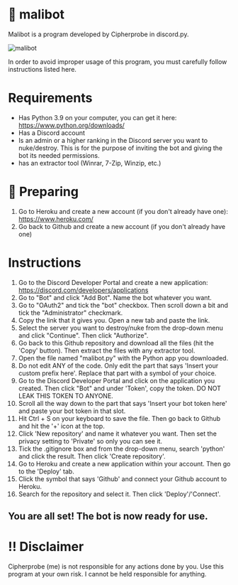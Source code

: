 # 🤖 malibot
Malibot is a program developed by Cipherprobe in discord.py.

![malibot](https://user-images.githubusercontent.com/74273676/102706262-2ff9aa80-4245-11eb-9235-4fe81fb60d88.jpg)

In order to avoid improper usage of this program, you must carefully follow instructions listed here.

# Requirements
- Has Python 3.9 on your computer, you can get it here: https://www.python.org/downloads/
- Has a Discord account 
- Is an admin or a higher ranking in the Discord server you want to nuke/destroy. This is for the purpose of inviting the bot and giving the bot its needed permissions.
- has an extractor tool (Winrar, 7-Zip, Winzip, etc.)

# 🚀 Preparing 
1. Go to Heroku and create a new account (if you don't already have one): https://www.heroku.com/
2. Go back to Github and create a new account (if you don't already have one)

# Instructions
1. Go to the Discord Developer Portal and create a new application: https://discord.com/developers/applications
2. Go to "Bot" and click "Add Bot". Name the bot whatever you want.
3. Go to "OAuth2" and tick the "bot" checkbox. Then scroll down a bit and tick the "Administrator" checkmark.
4. Copy the link that it gives you. Open a new tab and paste the link.
5. Select the server you want to destroy/nuke from the drop-down menu and click "Continue". Then click "Authorize".
6. Go back to this Github repository and download all the files (hit the 'Copy' button). Then extract the files with any extractor tool.
7. Open the file named "malibot.py" with the Python app you downloaded.
8. Do not edit ANY of the code. Only edit the part that says 'Insert your custom prefix here'. Replace that part with a symbol of your choice.
9. Go to the Discord Developer Portal and click on the application you created. Then click "Bot" and under 'Token', copy the token. DO NOT LEAK THIS TOKEN TO ANYONE.
10. Scroll all the way down to the part that says 'Insert your bot token here' and paste your bot token in that slot.
11. Hit Ctrl + S on your keyboard to save the file. Then go back to Github and hit the '+' icon at the top.
12. Click 'New repository' and name it whatever you want. Then set the privacy setting to 'Private' so only you can see it.
13. Tick the .gitignore box and from the drop-down menu, search 'python' and click the result. Then click 'Create repository'.
14. Go to Heroku and create a new application within your account. Then go to the 'Deploy' tab.
15. Click the symbol that says 'Github' and connect your Github account to Heroku.
16. Search for the repository and select it. Then click 'Deploy'/'Connect'. 
## You are all set! The bot is now ready for use.

# ‼️ Disclaimer
Cipherprobe (me) is not responsible for any actions done by you. Use this program at your own risk. I cannot be held responsible for anything.

